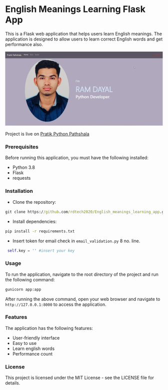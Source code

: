 # English Meanings Learning Flask App

This is a Flask web application that helps users learn English meanings. The application is designed to allow users to learn correct English words and get performance also.

![Project view](./static/img/view.png)

Project is live on [Pratik Python Pathshala](https://pratik-pathshala.onrender.com)

### Prerequisites
Before running this application, you must have the following installed:
* Python 3.8
* Flask
* requests

### Installation

* Clone the repository:
```cmd
git clone https://github.com/rdtech2020/English_meanings_learning_app.git
```
* Install dependencies:
```cmd
pip install -r requirements.txt
```
* Insert token for email check in `email_validation.py` 8 no. line.
```py
 self.key = '' #insert your key
```

### Usage
To run the application, navigate to the root directory of the project and run the following command:
```cmd
gunicorn app:app
```
After running the above command, open your web browser and navigate to `http://127.0.0.1:8000` to access the application.

### Features
The application has the following features:
* User-friendly interface
* Easy to use
* Learn english words
* Performance count

### License
This project is licensed under the MIT License - see the LICENSE file for details.
